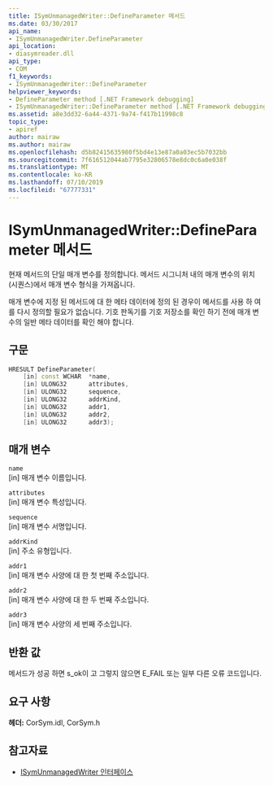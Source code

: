 ```yaml
---
title: ISymUnmanagedWriter::DefineParameter 메서드
ms.date: 03/30/2017
api_name:
- ISymUnmanagedWriter.DefineParameter
api_location:
- diasymreader.dll
api_type:
- COM
f1_keywords:
- ISymUnmanagedWriter::DefineParameter
helpviewer_keywords:
- DefineParameter method [.NET Framework debugging]
- ISymUnmanagedWriter::DefineParameter method [.NET Framework debugging]
ms.assetid: a8e3dd32-6a44-4371-9a74-f417b11998c8
topic_type:
- apiref
author: mairaw
ms.author: mairaw
ms.openlocfilehash: d5b82415635980f5bd4e13e87a0a03ec5b7032bb
ms.sourcegitcommit: 7f616512044ab7795e32806578e8dc0c6a0e038f
ms.translationtype: MT
ms.contentlocale: ko-KR
ms.lasthandoff: 07/10/2019
ms.locfileid: "67777331"
---
```

# <a name="isymunmanagedwriterdefineparameter-method"></a>ISymUnmanagedWriter::DefineParameter 메서드
현재 메서드의 단일 매개 변수를 정의합니다. 메서드 시그니처 내의 매개 변수의 위치 (시퀀스)에서 매개 변수 형식을 가져옵니다.  
  
 매개 변수에 지정 된 메서드에 대 한 메타 데이터에 정의 된 경우이 메서드를 사용 하 여를 다시 정의할 필요가 없습니다. 기호 판독기를 기호 저장소를 확인 하기 전에 매개 변수의 일반 메타 데이터를 확인 해야 합니다.  
  
## <a name="syntax"></a>구문  
  
```cpp  
HRESULT DefineParameter(  
    [in] const WCHAR  *name,  
    [in] ULONG32      attributes,  
    [in] ULONG32      sequence,  
    [in] ULONG32      addrKind,  
    [in] ULONG32      addr1,  
    [in] ULONG32      addr2,  
    [in] ULONG32      addr3);  
```  
  
## <a name="parameters"></a>매개 변수  
 `name`  
 [in] 매개 변수 이름입니다.  
  
 `attributes`  
 [in] 매개 변수 특성입니다.  
  
 `sequence`  
 [in] 매개 변수 서명입니다.  
  
 `addrKind`  
 [in] 주소 유형입니다.  
  
 `addr1`  
 [in] 매개 변수 사양에 대 한 첫 번째 주소입니다.  
  
 `addr2`  
 [in] 매개 변수 사양에 대 한 두 번째 주소입니다.  
  
 `addr3`  
 [in] 매개 변수 사양의 세 번째 주소입니다.  
  
## <a name="return-value"></a>반환 값  
 메서드가 성공 하면 s_ok이 고 그렇지 않으면 E_FAIL 또는 일부 다른 오류 코드입니다.  
  
## <a name="requirements"></a>요구 사항  
 **헤더:** CorSym.idl, CorSym.h  
  
## <a name="see-also"></a>참고자료

- [ISymUnmanagedWriter 인터페이스](../../../../docs/framework/unmanaged-api/diagnostics/isymunmanagedwriter-interface.md)

